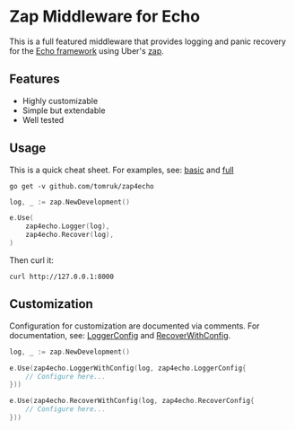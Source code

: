 # Zap Middleware for Echo

This is a full featured middleware that provides logging and panic recovery for the [Echo framework](https://github.com/labstack/echo) using Uber's [zap](https://github.com/uber-go/zap).

## Features

- Highly customizable
- Simple but extendable
- Well tested

## Usage

This is a quick cheat sheet. For examples, see: [basic](_examples/basic/main.go) and [full](_examples/full/main.go)

```shell
go get -v github.com/tomruk/zap4echo
```

```go
log, _ := zap.NewDevelopment()

e.Use(
    zap4echo.Logger(log),
    zap4echo.Recover(log),
)
```

Then curl it:
```shell
curl http://127.0.0.1:8000
```

## Customization

Configuration for customization are documented via comments. For documentation, see: [LoggerConfig](https://pkg.go.dev/github.com/tomruk/zap4echo#LoggerConfig) and [RecoverWithConfig](https://pkg.go.dev/github.com/tomruk/zap4echo#RecoverWithConfig).

```go
log, _ := zap.NewDevelopment()

e.Use(zap4echo.LoggerWithConfig(log, zap4echo.LoggerConfig{
    // Configure here...
}))

e.Use(zap4echo.RecoverWithConfig(log, zap4echo.RecoverConfig{
    // Configure here...
}))
```
